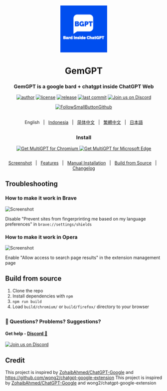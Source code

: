<p align="center">
    <img src="./src/logo.png" width="150">
</p>

<h1 align="center">GemGPT</h1>


<div align="center">

### GemGPT is a google bard + chatgpt inside ChatGPT Web 

[![author][author-image]][author-url]
[![license][license-image]][license-url]
[![release][release-image]][release-url]
[![last commit][last-commit-image]][last-commit-url]
[![Join us on Discord](https://invidget.switchblade.xyz/jc4xtF58Ve)](https://discord.gg/jc4xtF58Ve)

[![FollowSmallButtonGithub](https://github.com/SingularityLabs-ai/MultiGPT-mini/assets/2527354/a4a46537-669c-4e97-8e5f-05ff083c3070)](https://github.com/SingularityLabs-ai)

##
English &nbsp;&nbsp;|&nbsp;&nbsp; [Indonesia](README_IN.md) &nbsp;&nbsp;|&nbsp;&nbsp; [简体中文](README_ZH-CN.md) &nbsp;&nbsp;|&nbsp;&nbsp; [繁體中文](README_ZH-TW.md) &nbsp;&nbsp;|&nbsp;&nbsp; [日本語](README_JA.md)


##
### Install


<a href="https://chrome.google.com/webstore/detail/bardonchatgpt-bard-inside/adegllojomfnieceeanfoblmlfcdpoab">
    <img src="https://user-images.githubusercontent.com/64502893/231991498-8df6dd63-727c-41d0-916f-c90c15127de3.png" width="200" alt="Get MultiGPT for Chromium">    
</a><a href="https://microsoftedge.microsoft.com/addons/detail/googlegpt-chatgpt-on-go/mdhkejbkfomlifhmdmidhnaaagcijfjc">
    <img src="https://user-images.githubusercontent.com/64502893/231991158-1b54f831-2fdc-43b6-bf9a-f894000e5aa8.png" width="160" alt="Get MultiGPT for Microsoft Edge">
</a>

##

[Screenshot](#-screenshot) &nbsp;&nbsp;|&nbsp;&nbsp; [Features](#-features) &nbsp;&nbsp;|&nbsp;&nbsp; [Manual Installation](#-manual-installation) &nbsp;&nbsp;|&nbsp;&nbsp; [Build from Source](#-build-from-source) &nbsp;&nbsp;|&nbsp;&nbsp; [Changelog](#-changelog)

[author-image]: https://img.shields.io/badge/author-ishandutta2007-blue.svg
[author-url]: https://github.com/ishandutta2007
[license-image]: https://img.shields.io/github/license/SingularityLabs-ai/chatgpt-scientific-publications-extension?color=blue
[license-url]: https://github.com/SingularityLabs-ai/chatgpt-scientific-publications-extension/blob/main/LICENSE
[release-image]: https://img.shields.io/github/v/release/SingularityLabs-ai/chatgpt-scientific-publications-extension?color=blue
[release-url]: https://github.com/SingularityLabs-ai/chatgpt-scientific-publications-extension/releases/latest
[last-commit-image]: https://img.shields.io/github/last-commit/SingularityLabs-ai/chatgpt-scientific-publications-extension?label=last%20commit
[last-commit-url]: https://github.com/SingularityLabs-ai/chatgpt-scientific-publications-extension/commits

</div>

## Troubleshooting

### How to make it work in Brave

![Screenshot](screenshots/brave.png?raw=true)

Disable "Prevent sites from fingerprinting me based on my language preferences" in `brave://settings/shields`

### How to make it work in Opera

![Screenshot](screenshots/opera.png?raw=true)

Enable "Allow access to search page results" in the extension management page

## Build from source

1. Clone the repo
2. Install dependencies with `npm`
3. `npm run build`
4. Load `build/chromium/` or `build/firefox/` directory to your browser

##

### 🤔 Questions? Problems? Suggestions?

#### Get help - [Discord 💬](https://discord.gg/jc4xtF58Ve)

[![Join us on Discord](https://invidget.switchblade.xyz/jc4xtF58Ve)](https://discord.gg/jc4xtF58Ve)

##

## Credit

This project is inspired by [ZohaibAhmed/ChatGPT-Google](https://github.com/ZohaibAhmed/ChatGPT-Google) and https://github.com/wong2/chatgpt-google-extension
This project is inspired by [ZohaibAhmed/ChatGPT-Google](https://github.com/ZohaibAhmed/ChatGPT-Google) and wong2/chatgpt-google-extension
